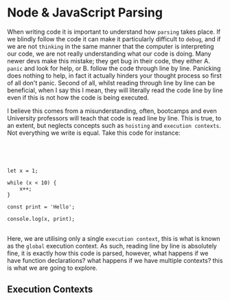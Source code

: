 # Node & JavaScript Parsing

When writing code it is important to understand how `parsing` takes place.
If we blindly follow the code it can make it particularly difficult to `debug`,
and if we are not `thinking` in the same manner that the computer is interpreting our
code, we are not really understanding what our code is doing. Many newer devs make this
mistake; they get bug in their code, they either A. `panic` and look for help, or B. follow the
code through line by line. Panicking does nothing to help, in fact it actually hinders your thought
process so first of all don't panic. Second of all, whilst reading through line by line can be beneficial,
when I say this I mean, they will literally read the code line by line even if this is not how the code
is being executed.

I believe this comes from a misunderstanding, often, bootcamps and even University professors will teach
that code is read line by line. This is true, to an extent, but neglects concepts such as `hoisting` and
`execution contexts`. Not everything we write is equal. Take this code for instance:

<br />

<pre>
<code>

let x = 1;

while (x < 10) {
    x++;
}

const print = 'Hello';

console.log(x, print);
</code>
</pre>

Here, we are utilising only a single `execution context`, this is what is known as the `global` execution context.
As such, reading line by line is absolutely fine, it is exactly how this code is parsed, however, what happens
if we have function declarations? what happens if we have multiple contexts? this is what we are going to explore.

## Execution Contexts